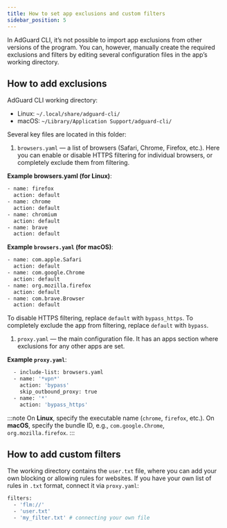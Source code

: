 ```yaml
---
title: How to set app exclusions and custom filters
sidebar_position: 5
---
```


In AdGuard CLI, it’s not possible to import app exclusions from other versions of the program. You can, however, manually create the required exclusions and filters by editing several configuration files in the app’s working directory.

## How to add exclusions

AdGuard CLI working directory:

- Linux: `~/.local/share/adguard-cli/`
- macOS: `~/Library/Application Support/adguard-cli/`

Several key files are located in this folder:

1. `browsers.yaml` — a list of browsers (Safari, Chrome, Firefox, etc.). Here you can enable or disable HTTPS filtering for individual browsers, or completely exclude them from filtering.

**Example browsers.yaml (for Linux)**:

```sh
- name: firefox
  action: default
- name: chrome
  action: default
- name: chromium
  action: default
- name: brave
  action: default
```

**Example `browsers.yaml` (for macOS)**:

```sh
- name: com.apple.Safari
  action: default
- name: com.google.Chrome
  action: default
- name: org.mozilla.firefox
  action: default
- name: com.brave.Browser
  action: default
```

 To disable HTTPS filtering, replace `default` with `bypass_https`. To completely exclude the app from filtering, replace `default` with `bypass`.

1. `proxy.yaml` — the main configuration file. It has an apps section where exclusions for any other apps are set.

**Example `proxy.yaml`**:

```sh
  - include-list: browsers.yaml
  - name: '*vpn*'
    action: 'bypass'          
    skip_outbound_proxy: true
  - name: '*'
    action: 'bypass_https'   
```

:::note
On **Linux**, specify the executable name (`chrome`, `firefox`, etc.). On **macOS**, specify the bundle ID, e.g., `com.google.Chrome`, `org.mozilla.firefox`.
:::

## How to add custom filters

The working directory contains the `user.txt` file, where you can add your own blocking or allowing rules for websites. If you have your own list of rules in `.txt` format, connect it via `proxy.yaml`:

```sh
filters:
  - 'flm://'
  - 'user.txt'
  - 'my_filter.txt' # connecting your own file
```
